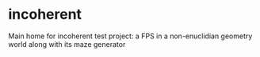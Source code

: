 # incoherent
Main home for incoherent test project: a FPS in a non-enuclidian geometry world along with its maze generator 
